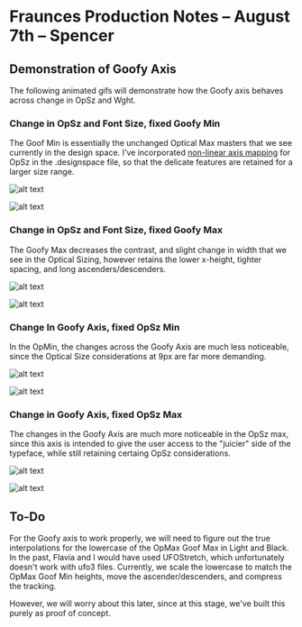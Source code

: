 # Fraunces Production Notes – August 7th – Spencer

## Demonstration of Goofy Axis

The following animated gifs will demonstrate how the Goofy axis behaves across change in OpSz and Wght. 

### Change in OpSz and Font Size, fixed Goofy Min

The Goof Min is essentially the unchanged Optical Max masters that we see currently in the design space. I've incorporated [non-linear axis mapping](https://docs.microsoft.com/en-us/typography/opentype/spec/avar) for OpSz in the .designspace file, so that the delicate features are retained for a larger size range.

![alt text](https://github.com/sponcey/Fraunces/blob/master/documentation/proofs/080819/OpSzChange_wghtMax_goofMin.gif "OpSz Change, Wght Max Goof Min")

![alt text](https://github.com/sponcey/Fraunces/blob/master/documentation/proofs/080819/OpSzChange_wghtMin_goofMin.gif "OpSz Change, Wght Min Goof Min")

### Change in OpSz and Font Size, fixed Goofy Max

The Goofy Max decreases the contrast, and slight change in width that we see in the Optical Sizing, however retains the lower x-height, tighter spacing, and long ascenders/descenders.

![alt text](https://github.com/sponcey/Fraunces/blob/master/documentation/proofs/080819/OpSzChange_wghtMax_goofMax.gif "OpSz Change, Wght Max Goof Max")

![alt text](https://github.com/sponcey/Fraunces/blob/master/documentation/proofs/080819/OpSzChange_wghtMin_goofMax.gif "OpSz Change, Wght Min Goof Max")

### Change In Goofy Axis, fixed OpSz Min

In the OpMin, the changes across the Goofy Axis are much less noticeable, since the Optical Size considerations at 9px are far more demanding.

![alt text](https://github.com/sponcey/Fraunces/blob/master/documentation/proofs/080819/GoofyChange_opMin_wghtMin_fixedSize.gif "Goofy Change, Op Min Wght Min")

![alt text](https://github.com/sponcey/Fraunces/blob/master/documentation/proofs/080819/GoofyChange_opMin_wghtMax_fixedSize.gif "Goofy Change, Op Min Wght Max")

### Change in Goofy Axis, fixed OpSz Max

The changes in the Goofy Axis are much more noticeable in the OpSz max, since this axis is intended to give the user access to the "juicier" side of the typeface, while still retaining certaing OpSz considerations.

![alt text](https://github.com/sponcey/Fraunces/blob/master/documentation/proofs/080819/GoofyChange_opMax_wghtMin_fixedSize.gif "Goofy Change, Op Max Wght Min")

![alt text](https://github.com/sponcey/Fraunces/blob/master/documentation/proofs/080819/GoofyChange_opMax_wghtMax_fixedSize.gif "Goofy Change, OpMax Wght Max")

## To-Do

For the Goofy axis to work properly, we will need to figure out the true interpolations for the lowercase of the OpMax Goof Max in Light and Black. In the past, Flavia and I would have used UFOStretch, which unfortunately doesn't work with ufo3 files. Currently, we scale the lowercase to match the OpMax Goof Min heights, move the ascender/descenders, and compress the tracking.

However, we will worry about this later, since at this stage, we've built this purely as proof of concept.
